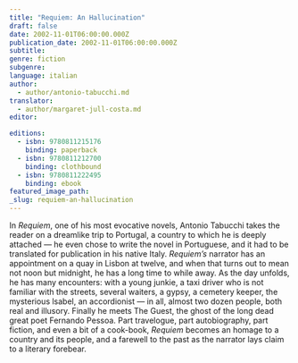```yaml
---
title: "Requiem: An Hallucination"
draft: false
date: 2002-11-01T06:00:00.000Z
publication_date: 2002-11-01T06:00:00.000Z
subtitle:
genre: fiction
subgenre:
language: italian
author:
  - author/antonio-tabucchi.md
translator:
  - author/margaret-jull-costa.md
editor:

editions:
  - isbn: 9780811215176
    binding: paperback
  - isbn: 9780811212700
    binding: clothbound
  - isbn: 9780811222495
    binding: ebook
featured_image_path:
_slug: requiem-an-hallucination
---
```


In _Requiem_, one of his most evocative novels, Antonio Tabucchi takes the reader on a dreamlike trip to Portugal, a country to which he is deeply attached — he even chose to write the novel in Portuguese, and it had to be translated for publication in his native Italy. _Requiem’s_ narrator has an appointment on a quay in Lisbon at twelve, and when that turns out to mean not noon but midnight, he has a long time to while away. As the day unfolds, he has many encounters: with a young junkie, a taxi driver who is not familiar with the streets, several waiters, a gypsy, a cemetery keeper, the mysterious lsabel, an accordionist — in all, almost two dozen people, both real and illusory. Finally he meets The Guest, the ghost of the long dead great poet Fernando Pessoa. Part travelogue, part autobiography, part fiction, and even a bit of a cook-book, _Requiem_ becomes an homage to a country and its people, and a farewell to the past as the narrator lays claim to a literary forebear.

